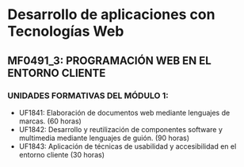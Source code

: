# Desarrollo de aplicaciones con Tecnologías Web
## MF0491_3: PROGRAMACIÓN WEB EN EL ENTORNO CLIENTE
### UNIDADES FORMATIVAS DEL MÓDULO 1:
* UF1841: Elaboración de documentos web mediante lenguajes de marcas. (60 horas)
* UF1842: Desarrollo y reutilización de componentes software y multimedia mediante lenguajes de guión. (90 horas)
* UF1843: Aplicación de técnicas de usabilidad y accesibilidad en el entorno cliente (30 horas)
